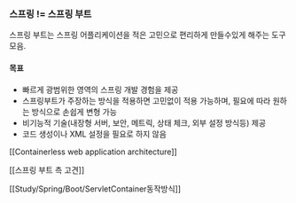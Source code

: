 ### 스프링 != 스프링 부트

스프링 부트는 스프링 어플리케이션을 적은 고민으로 편리하게 만들수있게 해주는 도구 모음.

#### 목표
* 빠르게 광범위한 영역의 스프링 개발 경험을 제공
* 스프링부트가 주장하는 방식을 적용하면 고민없이 적용 가능하며, 필요에 따라 원하는 방식으로 손쉽게 변형 가능
* 비기능적 기술(내장형 서버, 보안, 메트릭, 상태 체크, 외부 설정 방식등) 제공
* 코드 생성이나 XML 설정을 필요로 하지 않음

[[Containerless web application architecture]]

[[스프링 부트 측 고견]]

[[Study/Spring/Boot/ServletContainer동작방식]]
